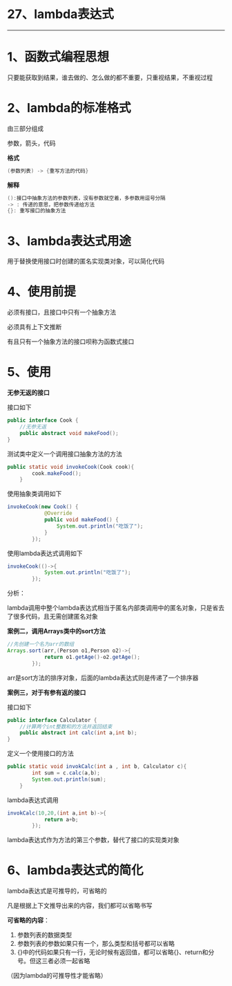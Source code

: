 # 27、lambda表达式

------



# 1、函数式编程思想

只要能获取到结果，谁去做的、怎么做的都不重要，只重视结果，不重视过程

# 2、lambda的标准格式

由三部分组成

参数，箭头，代码

**格式**

```java
(参数列表) -> {重写方法的代码}
```

**解释**

```java
():接口中抽象方法的参数列表，没有参数就空着，多参数用逗号分隔
-> : 传递的意思，把参数传递给方法
{}: 重写接口的抽象方法
```



# 3、lambda表达式用途

用于替换使用接口时创建的匿名实现类对象，可以简化代码

# 4、使用前提

必须有接口，且接口中只有一个抽象方法

必须具有上下文推断

有且只有一个抽象方法的接口呗称为函数式接口

# 5、使用

**无参无返的接口**

接口如下

```java
public interface Cook {
    //无参无返
    public abstract void makeFood();
}
```

测试类中定义一个调用接口抽象方法的方法

```java
public static void invokeCook(Cook cook){
        cook.makeFood();
    }
```

使用抽象类调用如下

```java
invokeCook(new Cook() {
            @Override
            public void makeFood() {
                System.out.println("吃饭了");
            }
        });
```

使用lambda表达式调用如下

```java
invokeCook(()->{
            System.out.println("吃饭了");
        });
```

分析：

lambda调用中整个lambda表达式相当于匿名内部类调用中的匿名对象，只是省去了很多代码，且无需创建匿名对象

**案例二，调用Arrays类中的sort方法**

```java
//先创建一个名为arr的数组
Arrays.sort(arr,(Person o1,Person o2)->{
            return o1.getAge()-o2.getAge();
        });
```

arr是sort方法的排序对象，后面的lambda表达式则是传递了一个排序器

**案例三，对于有参有返的接口**

接口如下

```java
public interface Calculator {
    //计算两个int整数和的方法并返回结束
    public abstract int calc(int a,int b);
}
```

定义一个使用接口的方法

```java
public static void invokCalc(int a , int b, Calculator c){
        int sum = c.calc(a,b);
        System.out.println(sum);
    }
```

lambda表达式调用

```java
invokCalc(10,20,(int a,int b)->{
            return a+b;
        });
```

lambda表达式作为方法的第三个参数，替代了接口的实现类对象

# 6、lambda表达式的简化

lambda表达式是可推导的，可省略的

凡是根据上下文推导出来的内容，我们都可以省略书写

**可省略的内容**：

1. 参数列表的数据类型
2. 参数列表的参数如果只有一个，那么类型和括号都可以省略
3. {}中的代码如果只有一行，无论时候有返回值，都可以省略{}、return和分号。但这三者必须一起省略

（因为lambda的可推导性才能省略）